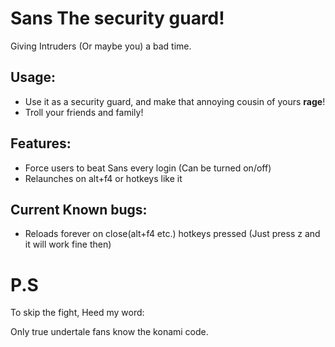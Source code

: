 # Sans The security guard!

Giving Intruders (Or maybe you) a bad time.

## Usage:
- Use it as a security guard, and make that annoying cousin of yours **rage**!
- Troll your friends and family!

## Features:
- Force users to beat Sans every login (Can be turned on/off)
- Relaunches on alt+f4 or hotkeys like it

## Current Known bugs:
- Reloads forever on close(alt+f4 etc.) hotkeys pressed (Just press z and it will work fine then)

# P.S 
To skip the fight, Heed my word:

Only true undertale fans know the konami code.
